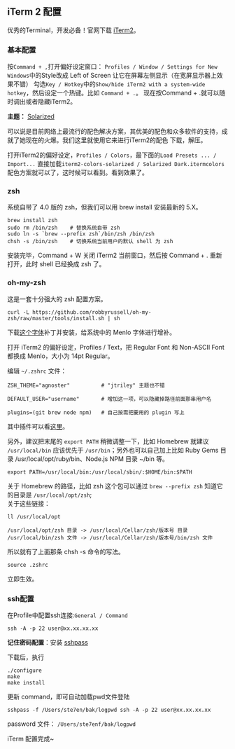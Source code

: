 ## iTerm 2 配置

优秀的Terminal，开发必备！官网下载 [iTerm2](http://iterm2.com/)。

### 基本配置

按`Command + ,`打开偏好设定窗口： `Profiles / Window / Settings for New Windows`中的Style改成 Left of Screen 让它在屏幕左侧显示（在宽屏显示器上效果不错） 勾选`Key / Hotkey`中的`Show/hide iTerm2 with a system-wide hotkey`，然后设定一个热键。比如 `Command + .`。 现在按Command + .就可以随时调出或者隐藏iTerm2。   

**主题：**
[Solarized](http://ethanschoonover.com/solarized)

可以说是目前网络上最流行的配色解决方案，其优美的配色和众多软件的支持，成就了她现在的火爆。我们这里就使用它来进行iTerm2的配色 下载，解压。

打开iTerm2的偏好设定，`Profiles / Colors`，最下面的`Load Presets ... / Import...` 直接加载`iterm2-colors-solarized / Solarized Dark.itermcolors`配色方案就可以了，这时候可以看到。看到效果了。

### zsh

系统自带了 4.0 版的 zsh，但我们可以用 brew install 安装最新的 5.X。

    brew install zsh
    sudo rm /bin/zsh    # 替换系统自带 zsh
    sudo ln -s `brew --prefix zsh`/bin/zsh /bin/zsh
    chsh -s /bin/zsh  	# 切换系统当前用户的默认 shell 为 zsh
	
安装完毕，Command + W 关闭 iTerm2 当前窗口，然后按 Command + . 重新打开，此时 shell 已经换成 zsh 了。

### oh-my-zsh

这是一套十分强大的 zsh 配置方案。

	curl -L https://github.com/robbyrussell/oh-my-zsh/raw/master/tools/install.sh | sh

下载[这个字体](https://gist.github.com/qrush/1595572/raw/417a3fa36e35ca91d6d23ac961071094c26e5fad/Menlo-Powerline.otf)补丁并安装，给系统中的 Menlo 字体进行增补。

打开 iTerm2 的偏好设定，Profiles / Text，把 Regular Font 和 Non-ASCII Font 都换成 Menlo，大小为 14pt Regular。

编辑 `~/.zshrc` 文件：

	ZSH_THEME="agnoster"    	  # "jtriley" 主题也不错

	DEFAULT_USER="username"       # 增加这一项，可以隐藏掉路径前面那串用户名

	plugins=(git brew node npm)   # 自己按需把要用的 plugin 写上
其中插件可以看[这里](https://github.com/robbyrussell/oh-my-zsh/wiki/Plugins)。

另外，建议把末尾的 `export PATH` 稍微调整一下，比如 Homebrew 就建议 `/usr/local/bin` 应该优先于 `/usr/bin`；另外也可以自己加上比如 Ruby Gems 目录 /usr/local/opt/ruby/bin、Node.js NPM 目录 ~/bin 等。

	export PATH=/usr/local/bin:/usr/local/sbin/:$HOME/bin:$PATH

关于 Homebrew 的路径，比如 zsh 这个包可以通过 `brew --prefix zsh` 知道它的目录是 `/usr/local/opt/zsh`;  
关于这些链接：

	ll /usr/local/opt

	/usr/local/opt/zsh 目录 -> /usr/local/Cellar/zsh/版本号 目录
	/usr/local/bin/zsh 文件 -> /usr/local/Cellar/zsh/版本号/bin/zsh 文件
	
所以就有了上面那条 chsh -s 命令的写法。

	source .zshrc 
立即生效。
### ssh配置
在Profile中配置ssh连接:`General / Command` 

	ssh -A -p 22 user@xx.xx.xx.xx
	
**记住密码配置**：安装 [sshpass](http://sourceforge.net/projects/sshpass/?source=typ_redirect) 

下载后，执行

    ./configure
    make 
    make install    
更新 command，即可自动加载pwd文件登陆

    sshpass -f /Users/ste7en/bak/logpwd ssh -A -p 22 user@xx.xx.xx.xx

password 文件： `/Users/ste7enf/bak/logpwd`

iTerm 配置完成~
